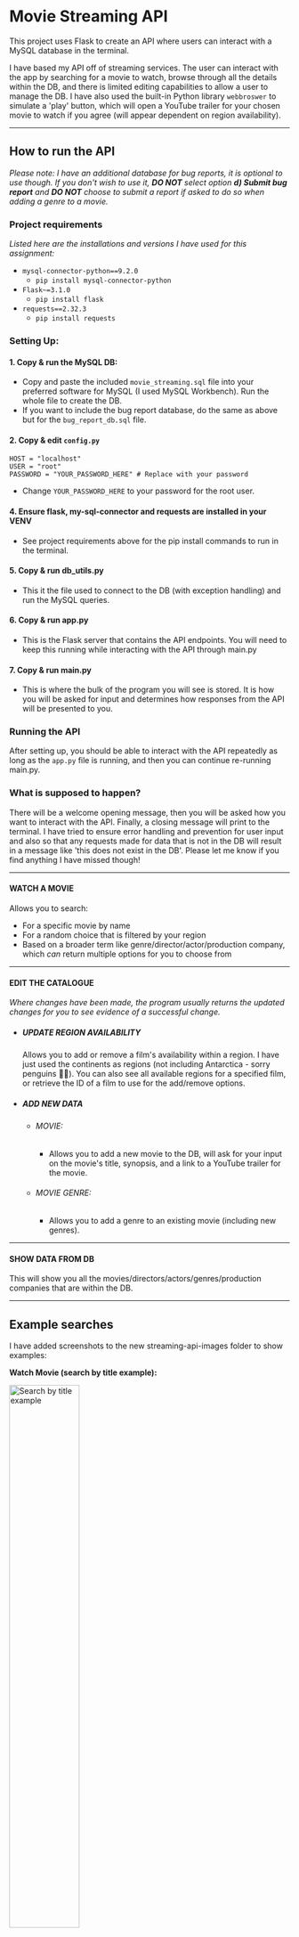 # Movie Streaming API
This project uses Flask to create an API where users can interact with a MySQL database in the terminal.

I have based my API off of streaming services. 
The user can interact with the app by searching for a movie to watch, 
browse through all the details within the DB, and there is limited editing capabilities to allow a user to manage the DB. 
I have also used the built-in Python library ```webbroswer``` to simulate a 'play' button, which will open a YouTube trailer for your chosen movie to watch if you agree (will appear dependent on region availability).

---
## How to run the API
*Please note: I have an additional database for bug reports, it is optional to use though. If you don't wish to use it, **DO NOT** select option **d) Submit bug report** and **DO NOT** choose to submit a report if asked to do so when adding a genre to a movie.*
### Project requirements
*Listed here are the installations and versions I have used for this assignment:*
- ```mysql-connector-python==9.2.0```
  - ```pip install mysql-connector-python```
- ```Flask~=3.1.0```
  - ```pip install flask```
- ```requests==2.32.3```
  - ```pip install requests```


### Setting Up: 
#### 1. Copy & run the MySQL DB:
- Copy and paste the included ```movie_streaming.sql``` file into your preferred software for MySQL (I used MySQL Workbench). Run the whole file to create the DB.
- If you want to include the bug report database, do the same as above but for the ```bug_report_db.sql``` file.
#### 2. Copy & edit ```config.py```
    HOST = "localhost"
    USER = "root"
    PASSWORD = "YOUR_PASSWORD_HERE" # Replace with your password
- Change ```YOUR_PASSWORD_HERE``` to your password for the root user.

#### 4. Ensure flask, my-sql-connector and requests are installed in your VENV
- See project requirements above for the pip install commands to run in the terminal.

#### 5. Copy & run db_utils.py
- This it the file used to connect to the DB (with exception handling) and run the MySQL queries. 

#### 6. Copy & run app.py
- This is the Flask server that contains the API endpoints. You will need to keep this running while interacting with the API through main.py

#### 7. Copy & run main.py
- This is where the bulk of the program you will see is stored. It is how you will be asked for input and determines how responses from the API will be presented to you.

### Running the API
After setting up, you should be able to interact with the API repeatedly as long as the ```app.py``` file is running, and then you can continue re-running main.py.

### What is supposed to happen?
There will be a welcome opening message, then you will be asked how you want to interact with the API. Finally, a closing message will print to the terminal.
I have tried to ensure error handling and prevention for user input and also so that any requests made for data that is not in the DB will result in a message like 'this does not exist in the DB'.
Please let me know if you find anything I have missed though!

---
#### WATCH A MOVIE
Allows you to search:
- For a specific movie by name
- For a random choice that is filtered by your region
- Based on a broader term like genre/director/actor/production company, which *can* return multiple options for you to choose from

---
#### EDIT THE CATALOGUE
*Where changes have been made, the program usually returns the updated changes for you to see evidence of a successful change.*
- ##### UPDATE REGION AVAILABILITY
    Allows you to add or remove a film's availability within a region.
    I have just used the continents as regions (not including Antarctica - sorry penguins 🐧😓).
    You can also see all available regions for a specified film, or retrieve the ID of a film to use for the add/remove options.

- ##### ADD NEW DATA
  - ###### MOVIE:
    - Allows you to add a new movie to the DB, will ask for your input on the movie's title, synopsis, and a link to a YouTube trailer for the movie.

  - ###### MOVIE GENRE:
    - Allows you to add a genre to an existing movie (including new genres).

---
#### SHOW DATA FROM DB
This will show you all the movies/directors/actors/genres/production companies that are within the DB.

---
## Example searches
I have added screenshots to the new streaming-api-images folder to show examples:

**Watch Movie (search by title example):**

<img src="streaming-api-images/watch_movie_example.png" alt="Search by title example" width=50% height=50%>

---

**Search by Actor Example:**

<img src="streaming-api-images/search_by_actor_example.png" alt="Search by actor example" width=50% height=50%>

---

**Find ID Example:**

<img src="streaming-api-images/find_ID_example.png" alt="Find movie ID example" width=50% height=50%>

---

**Add Region Example:**

<img src="streaming-api-images/add_region_example.png" alt="Add region availability example" width=50% height=50%>

---

**Add Region Evidence:**

<img src="streaming-api-images/add_region_evidence_example.png" alt="Add region availability evidence example" width=50% height=50%>

---

**Add New Movie Example:**

<img src="streaming-api-images/add_new_movie_example.png" alt="Add new movie example" width=50% height=50%>

---

**Add New Genre Example:**

<img src="streaming-api-images/add_new_genre_example.png" alt="Add new genre example" width=50% height=50%>

---

**Add New Movie/Genre Evidence:**

<img src="streaming-api-images/add_new_film_evidence_example.png" alt="Add new movie/genre evidence example" width=50% height=50%>

---

**Show All Data Example:**

<img src="streaming-api-images/show_all_data_example.png" alt="Show all data example" width=50% height=50%>